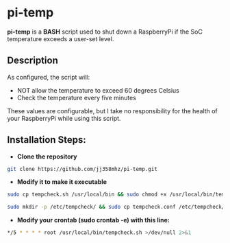 pi-temp
======

**pi-temp** is a **BASH** script used to shut down a RaspberryPi if the SoC temperature exceeds a user-set level.

## Description

As configured, the script will:

* NOT allow the temperature to exceed 60 degrees Celsius
* Check the temperature every five minutes

These values are configurable, but I take no responsibility for the health of your RaspberryPi while using this script.

## Installation Steps:

* **Clone the repository**
```bash
git clone https://github.com/jj358mhz/pi-temp.git
```

* **Modify it to make it executable**
```bash
sudo cp tempcheck.sh /usr/local/bin && sudo chmod +x /usr/local/bin/tempcheck.sh
```
```bash
sudo mkdir -p /etc/tempcheck/ && sudo cp tempcheck.conf /etc/tempcheck/
```

* **Modify your crontab (sudo crontab -e) with this line:**
```bash
*/5 * * * * root /usr/local/bin/tempcheck.sh >/dev/null 2>&1
```